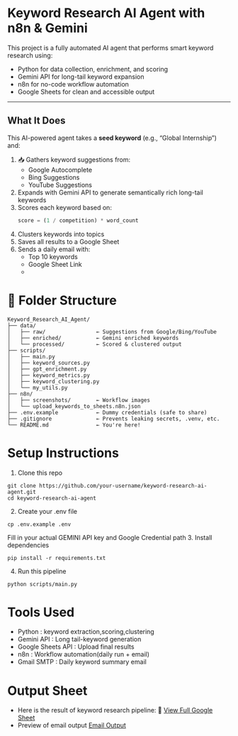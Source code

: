 # Keyword Research AI Agent with n8n & Gemini

This project is a fully automated AI agent that performs smart keyword research using:

- Python for data collection, enrichment, and scoring
- Gemini API for long-tail keyword expansion
- n8n for no-code workflow automation
- Google Sheets for clean and accessible output

---

## What It Does

This AI-powered agent takes a **seed keyword** (e.g., “Global Internship”) and:

1. 📥 Gathers keyword suggestions from:
   - Google Autocomplete
   - Bing Suggestions
   - YouTube Suggestions
2. Expands with Gemini API to generate semantically rich long-tail keywords
3. Scores each keyword based on:
   ```python
   score = (1 / competition) * word_count
   ```
4. Clusters keywords into topics
5. Saves all results to a Google Sheet
6. Sends a daily email with:
   - Top 10 keywords
   - Google Sheet Link
   - 

# 📁 Folder Structure
```
Keyword_Research_AI_Agent/
├── data/
│   ├── raw/                ← Suggestions from Google/Bing/YouTube
│   ├── enriched/           ← Gemini enriched keywords
│   └── processed/          ← Scored & clustered output
├── scripts/
│   ├── main.py
│   ├── keyword_sources.py
│   ├── gpt_enrichment.py
│   ├── keyword_metrics.py
│   ├── keyword_clustering.py
│   └── my_utils.py
├── n8n/
│   ├── screenshots/        ← Workflow images
│   └── upload_keywords_to_sheets.n8n.json
├── .env.example            ← Dummy credentials (safe to share)
├── .gitignore              ← Prevents leaking secrets, .venv, etc.
└── README.md               ← You're here!

```
# Setup Instructions
1. Clone this repo
```
git clone https://github.com/your-username/keyword-research-ai-agent.git
cd keyword-research-ai-agent
```
2. Create your .env file
```
cp .env.example .env
```
Fill in your actual GEMINI API key and Google Credential path
3. Install dependencies
```
pip install -r requirements.txt
```
4. Run this pipeline
```
python scripts/main.py
```

# Tools Used
- Python            : keyword extraction,scoring,clustering
- Gemini API        : Long tail-keyword generation
- Google Sheets API : Upload final results
- n8n               : Workflow automation(daily run + email)
- Gmail SMTP        : Daily keyword summary email

# Output Sheet
- Here is the result of keyword research pipeline:
🔗 [View Full Google Sheet](https://docs.google.com/spreadsheets/d/1yJ0fqczTXR24Ljo5WG6pTA8Ew04OoZb3Wm76vLaaLkA/edit?gid=0#gid=0)
- Preview of email output
[Email Output](n8n_email_output.png)

